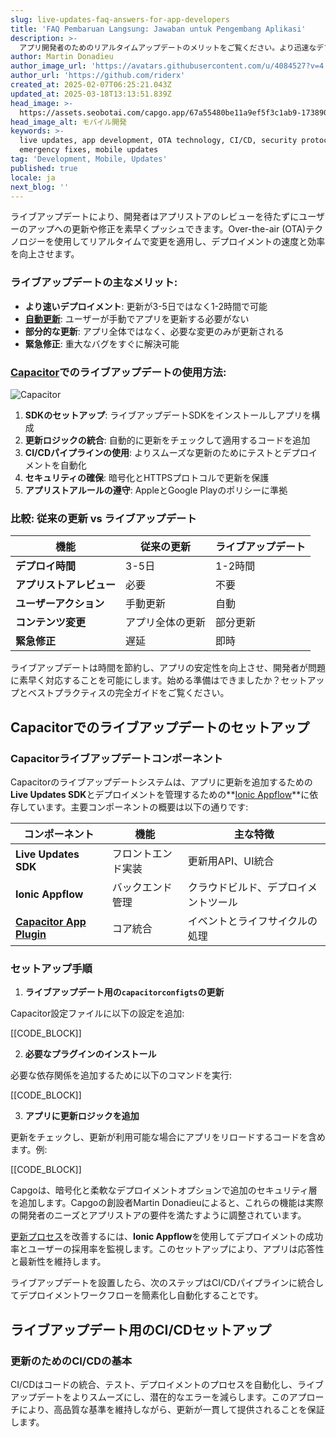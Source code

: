 ```yaml
---
slug: live-updates-faq-answers-for-app-developers
title: 'FAQ Pembaruan Langsung: Jawaban untuk Pengembang Aplikasi'
description: >-
  アプリ開発者のためのリアルタイムアップデートのメリットをご覧ください。より迅速なデプロイメント、自動アップデート、そして向上したユーザーエクスペリエンスが含まれます。
author: Martin Donadieu
author_image_url: 'https://avatars.githubusercontent.com/u/4084527?v=4'
author_url: 'https://github.com/riderx'
created_at: 2025-02-07T06:25:21.043Z
updated_at: 2025-03-18T13:13:51.839Z
head_image: >-
  https://assets.seobotai.com/capgo.app/67a55480be11a9ef5f3c1ab9-1738909539340.jpg
head_image_alt: モバイル開発
keywords: >-
  live updates, app development, OTA technology, CI/CD, security protocols,
  emergency fixes, mobile updates
tag: 'Development, Mobile, Updates'
published: true
locale: ja
next_blog: ''
---
```


ライブアップデートにより、開発者はアプリストアのレビューを待たずにユーザーのアップへの更新や修正を素早くプッシュできます。Over-the-air (OTA)テクノロジーを使用してリアルタイムで変更を適用し、デプロイメントの速度と効率を向上させます。

### ライブアップデートの主なメリット:

-   **より速いデプロイメント**: 更新が3-5日ではなく1-2時間で可能
-   **[自動更新](https://capgoapp/docs/plugin/cloud-mode/auto-update/)**: ユーザーが手動でアプリを更新する必要がない
-   **部分的な更新**: アプリ全体ではなく、必要な変更のみが更新される
-   **緊急修正**: 重大なバグをすぐに解決可能

### [Capacitor](https://capacitorjscom/)でのライブアップデートの使用方法:

![Capacitor](https://mars-imagesimgixnet/seobot/screenshots/capacitorjscom-4c1a6a7e452082d30f5bff9840b00b7d-2025-02-07jpg?auto=compress)

1. **SDKのセットアップ**: ライブアップデートSDKをインストールしアプリを構成
2. **更新ロジックの統合**: 自動的に更新をチェックして適用するコードを追加
3. **CI/CDパイプラインの使用**: よりスムーズな更新のためにテストとデプロイメントを自動化
4. **セキュリティの確保**: 暗号化とHTTPSプロトコルで更新を保護
5. **アプリストアルールの遵守**: AppleとGoogle Playのポリシーに準拠

### 比較: 従来の更新 vs ライブアップデート

| 機能 | 従来の更新 | ライブアップデート |
| --- | --- | --- |
| **デプロイ時間** | 3-5日 | 1-2時間 |
| **アプリストアレビュー** | 必要 | 不要 |
| **ユーザーアクション** | 手動更新 | 自動 |
| **コンテンツ変更** | アプリ全体の更新 | 部分更新 |
| **緊急修正** | 遅延 | 即時 |

ライブアップデートは時間を節約し、アプリの安定性を向上させ、開発者が問題に素早く対応することを可能にします。始める準備はできましたか？セットアップとベストプラクティスの完全ガイドをご覧ください。

## Capacitorでのライブアップデートのセットアップ

### Capacitorライブアップデートコンポーネント

Capacitorのライブアップデートシステムは、アプリに更新を追加するための**Live Updates SDK**とデプロイメントを管理するための**[Ionic Appflow](https://ionicio/appflow/)**に依存しています。主要コンポーネントの概要は以下の通りです:

| コンポーネント | 機能 | 主な特徴 |
| --- | --- | --- |
| **Live Updates SDK** | フロントエンド実装 | 更新用API、UI統合 |
| **Ionic Appflow** | バックエンド管理 | クラウドビルド、デプロイメントツール |
| **[Capacitor App Plugin](https://capgoapp/blog/capacitor-comprehensive-guide/)** | コア統合 | イベントとライフサイクルの処理 |

### セットアップ手順

1. **ライブアップデート用の`capacitorconfigts`の更新**

Capacitor設定ファイルに以下の設定を追加:

[[CODE_BLOCK]]

2. **必要なプラグインのインストール**

必要な依存関係を追加するために以下のコマンドを実行:

[[CODE_BLOCK]]

3. **アプリに更新ロジックを追加**

更新をチェックし、更新が利用可能な場合にアプリをリロードするコードを含めます。例:

[[CODE_BLOCK]]

Capgoは、暗号化と柔軟なデプロイメントオプションで追加のセキュリティ層を追加します。Capgoの創設者Martin Donadieuによると、これらの機能は実際の開発者のニーズとアプリストアの要件を満たすように調整されています。

[更新プロセス](https://capgoapp/docs/plugin/cloud-mode/manual-update/)を改善するには、**Ionic Appflow**を使用してデプロイメントの成功率とユーザーの採用率を監視します。このセットアップにより、アプリは応答性と最新性を維持します。

ライブアップデートを設置したら、次のステップはCI/CDパイプラインに統合してデプロイメントワークフローを簡素化し自動化することです。

## ライブアップデート用のCI/CDセットアップ

### 更新のためのCI/CDの基本

CI/CDはコードの統合、テスト、デプロイメントのプロセスを自動化し、ライブアップデートをよりスムーズにし、潜在的なエラーを減らします。このアプローチにより、高品質な基準を維持しながら、更新が一貫して提供されることを保証します。